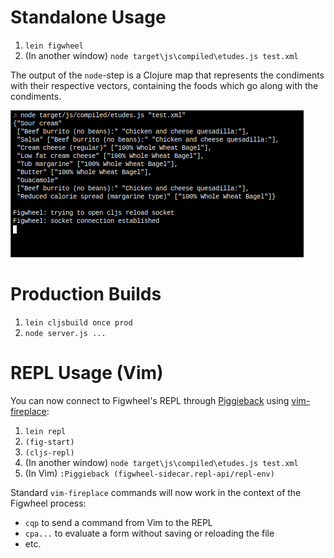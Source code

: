 # Standalone Usage

1. `lein figwheel`
2. (In another window) `node target\js\compiled\etudes.js test.xml`

The output of the `node`-step is a Clojure map that represents the condiments
with their respective vectors, containing the foods which go along with the
condiments.

![image](/etudes-4-1/images/image.png)


# Production Builds

1. `lein cljsbuild once prod`
2. `node server.js ...`


# REPL Usage (Vim)

You can now connect to Figwheel's REPL through
[Piggieback](https://github.com/cemerick/piggieback) using
[vim-fireplace](https://github.com/tpope/vim-fireplace):

1. `lein repl`
2. `(fig-start)`
3. `(cljs-repl)`
4. (In another window) `node target\js\compiled\etudes.js test.xml`
5. (In Vim) `:Piggieback (figwheel-sidecar.repl-api/repl-env)`

Standard `vim-fireplace` commands will now work in the context of the Figwheel
process:

- `cqp` to send a command from Vim to the REPL
- `cpa...` to evaluate a form without saving or reloading the file
- etc.
